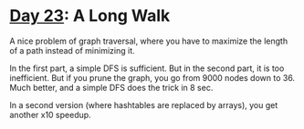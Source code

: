 # [Day 23](https://adventofcode.com/2023/day/23): A Long Walk

A nice problem of graph traversal, where you have to maximize the length of a path instead of minimizing it.

In the first part, a simple DFS is sufficient. But in the second part, it is too inefficient. But if you prune the graph, you go from 9000 nodes down to 36. Much better, and a simple DFS does the trick in 8 sec.

In a second version (where hashtables are replaced by arrays), you get another x10 speedup.
